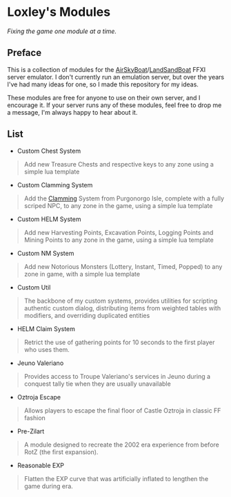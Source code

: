 # Loxley's Modules
*Fixing the game one module at a time.*

## Preface
This is a collection of modules for the [AirSkyBoat](https://github.com/AirSkyBoat/AirSkyBoat)/[LandSandBoat](https://github.com/LandSandBoat/server/) FFXI server emulator. I don't currently run an emulation server, but over the years I've had many ideas for one, so I made this repository for my ideas.

These modules are free for anyone to use on their own server, and I encourage it. If your server runs any of these modules, feel free to drop me a message, I'm always happy to hear about it.

## List
* Custom Chest System

> Add new Treasure Chests and respective keys to any zone using a simple lua template

* Custom Clamming System

> Add the [Clamming](https://ffxiclopedia.fandom.com/wiki/Clamming) System from Purgonorgo Isle, complete with a fully scriped NPC, to any zone in the game, 
using a simple lua template

* Custom HELM System

> Add new Harvesting Points, Excavation Points, Logging Points and Mining Points to any zone in the game, using a simple lua template

* Custom NM System

> Add new Notorious Monsters (Lottery, Instant, Timed, Popped) to any zone in game, with a simple lua template

* Custom Util

> The backbone of my custom systems, provides utilities for scripting authentic custom dialog, distributing items from weighted tables with modifiers, and overriding duplicated entities

* HELM Claim System

> Retrict the use of gathering points for 10 seconds to the first player who uses them.

* Jeuno Valeriano

> Provides access to Troupe Valeriano's services in Jeuno during a conquest tally tie when they are usually unavailable

* Oztroja Escape

> Allows players to escape the final floor of Castle Oztroja in classic FF fashion

* Pre-Zilart
> A module designed to recreate the 2002 era experience from before RotZ (the first expansion).

* Reasonable EXP

> Flatten the EXP curve that was artificially inflated to lengthen the game during era.
